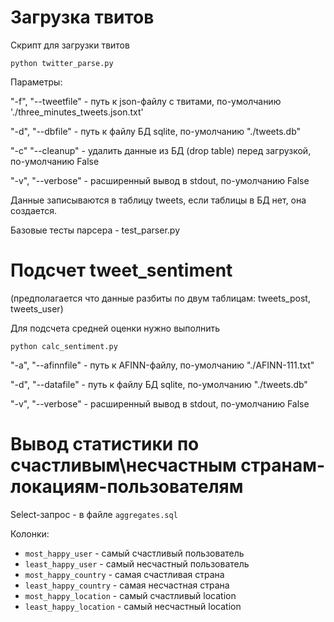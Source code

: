 # Загрузка твитов

Скрипт для загрузки твитов

`python twitter_parse.py`

Параметры:

"-f", "--tweetfile" - путь к json-файлу с твитами, по-умолчанию './three_minutes_tweets.json.txt'

"-d", "--dbfile" - путь к файлу БД sqlite, по-умолчанию "./tweets.db"

"-с" "--cleanup" - удалить данные из БД (drop table) перед загрузкой, по-умолчанию False

"-v", "--verbose" - расширенный вывод в stdout, по-умолчанию False

Данные записываются в таблицу tweets, если таблицы в БД нет, она создается.

Базовые тесты парсера - test_parser.py



# Подсчет tweet_sentiment

(предполагается что данные разбиты по двум таблицам: tweets_post, tweets_user)

Для подсчета средней оценки нужно выполнить 

`python calc_sentiment.py `

"-a", "--afinnfile" - путь к AFINN-файлу, по-умолчанию "./AFINN-111.txt"

"-d", "--datafile" - путь к файлу БД sqlite, по-умолчанию "./tweets.db"

"-v", "--verbose" - расширенный вывод в stdout, по-умолчанию False

# Вывод статистики по счастливым\несчастным странам-локациям-пользователям

Select-запрос - в файле `aggregates.sql`

Колонки: 

- `most_happy_user` - самый счастливый пользователь
- `least_happy_user` - самый несчастный пользователь
- `most_happy_country` - самая счастливая страна
- `least_happy_country` - самая несчастная страна
- `most_happy_location` - самый счастливый location
- `least_happy_location`  - самый несчастный location

